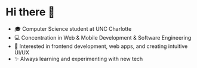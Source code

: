 

<!--
**Aryan-Kharva/Aryan-Kharva** is a ✨ _special_ ✨ repository because its `README.md` (this file) appears on your GitHub profile.

Here are some ideas to get you started:

- 🔭 I’m currently working on ...
- 🌱 I’m currently learning ...
- 👯 I’m looking to collaborate on ...
- 🤔 I’m looking for help with ...
- 💬 Ask me about ...
- 📫 How to reach me: ...
- 😄 Pronouns: ...
- ⚡ Fun fact: ...
-->

# Hi there 👋

- 🎓 Computer Science student at UNC Charlotte  
- 💻 Concentration in Web & Mobile Development & Software Engineering  
- 🌱 Interested in frontend development, web apps, and creating intuitive UI/UX  
- ✨ Always learning and experimenting with new tech  

